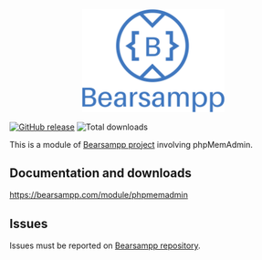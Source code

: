 <p align="center"><a href="https://bearsampp.com/contribute" target="_blank"><img width="250" src="img/Bearsampp-logo.svg"></a></p>

[![GitHub release](https://img.shields.io/github/release/bearsampp/module-phpmemadmin.svg?style=flat-square)](https://github.com/Bearsampp/module-phpmemadmin/releases/latest)
![Total downloads](https://img.shields.io/github/downloads/bearsampp/module-phpmemadmin/total.svg?style=flat-square)

This is a module of [Bearsampp project](https://github.com/bearsampp/bearsampp) involving phpMemAdmin.

## Documentation and downloads

https://bearsampp.com/module/phpmemadmin

## Issues

Issues must be reported on [Bearsampp repository](https://github.com/bearsampp/bearsampp/issues).
